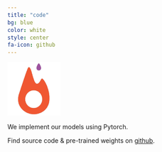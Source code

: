 ```yaml
---
title: "code"
bg: blue
color: white
style: center
fa-icon: github
---
```


<img src="./assets/pytorch.png" alt="pytorch" style="width: 120px;"/>

We implement our models using Pytorch. 

Find source code & pre-trained weights on [github](https://github.com/imatge-upc/rsis).
